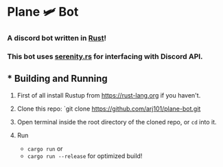 # **Plane 🛩️ Bot**
### A discord bot written in [Rust](https://rust-lang.org)!

### This bot uses [serenity.rs](https://github.com/serenity-rs/serenity) for interfacing with Discord API.

## * Building and Running

  1. First of all install Rustup from https://rust-lang.org if you haven't.
  
  2. Clone this repo: `git clone https://github.com/arj101/plane-bot.git
  
  3. Open terminal inside the root directory of the cloned repo, or `cd` into it.
  
  4. Run
      * `cargo run` or
      * `cargo run --release` for optimized build!
